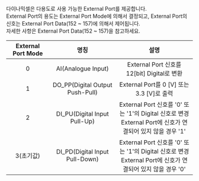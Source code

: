 다이나믹셀은 다용도로 사용 가능한 External Port를 제공합니다.  
External Port의 용도는 External Port Mode에 의해서 결정되고, External Port의 신호는 External Port Data(152 ~ 157)에 의해서 제어됩니다.  
자세한 사항은 External Port Data(152 ~ 157)을 참고하세요.

|External Port Mode|명칭|설명|
| :---: | :---: | :---: |
|0|AI(Analogue Input)|External Port 신호를 12[bit] Digital로 변환|
|1|DO_PP(Digital Output Push-Pull)|External Port를 0 [V] 또는3.3 [V]로 출력|
|2|DI_PU(Digital Input Pull-Up)|External Port 신호를 '0' 또는 '1'의 Digital 신호로 변경<br />External Port에 신호가 연결되어 있지 않을 경우 '1'|
|3(초기값)|DI_PD(Digital Input Pull-Down)|External Port 신호를 '0' 또는 '1'의 Digital 신호로 변경<br />External Port에 신호가 연결되어 있지 않을 경우 '0'|
